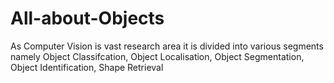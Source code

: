 # All-about-Objects
As Computer Vision is vast research area it is divided into various segments namely Object Classifcation, Object Localisation, Object Segmentation, Object Identification, Shape Retrieval 
